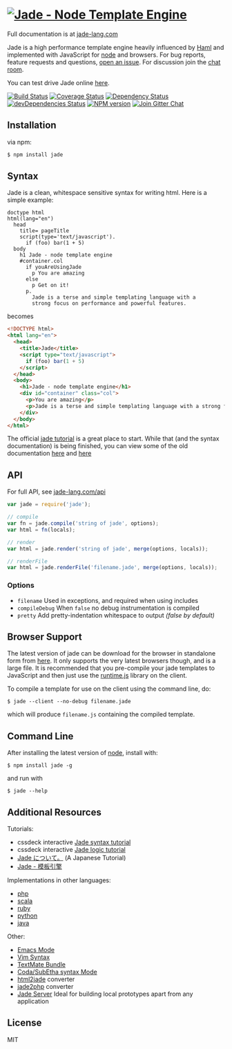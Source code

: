 # [![Jade - Node Template Engine](http://garthdb.com/img/jade_branding/jade-01.svg)](http://jade-lang.com/)

Full documentation is at [jade-lang.com](http://jade-lang.com/)

 Jade is a high performance template engine heavily influenced by [Haml](http://haml.info/)
 and implemented with JavaScript for [node](http://nodejs.org) and browsers. For bug reports,
 feature requests and questions, [open an issue](https://github.com/jadejs/jade/issues/new).
 For discussion join the [chat room](https://gitter.im/jadejs/jade).

 You can test drive Jade online [here](http://naltatis.github.com/jade-syntax-docs).

 [![Build Status](https://img.shields.io/travis/jadejs/jade/master.svg?style=flat)](https://travis-ci.org/jadejs/jade)
 [![Coverage Status](https://img.shields.io/coveralls/jadejs/jade/master.svg?style=flat)](https://coveralls.io/r/jadejs/jade?branch=master)
 [![Dependency Status](https://img.shields.io/david/jadejs/jade.svg?style=flat)](https://david-dm.org/jadejs/jade)
 [![devDependencies Status](https://img.shields.io/david/dev/jadejs/jade.svg?style=flat)](https://david-dm.org/jadejs/jade#info=devDependencies)
 [![NPM version](https://img.shields.io/npm/v/jade.svg?style=flat)](https://www.npmjs.com/package/jade)
 [![Join Gitter Chat](https://img.shields.io/badge/gitter-join%20chat%20%E2%86%92-brightgreen.svg?style=flat)](https://gitter.im/jadejs/jade?utm_source=badge&utm_medium=badge&utm_campaign=pr-badge&utm_content=badge)

## Installation

via npm:

```bash
$ npm install jade
```

## Syntax

Jade is a clean, whitespace sensitive syntax for writing html.  Here is a simple example:

```jade
doctype html
html(lang="en")
  head
    title= pageTitle
    script(type='text/javascript').
      if (foo) bar(1 + 5)
  body
    h1 Jade - node template engine
    #container.col
      if youAreUsingJade
        p You are amazing
      else
        p Get on it!
      p.
        Jade is a terse and simple templating language with a
        strong focus on performance and powerful features.
```

becomes


```html
<!DOCTYPE html>
<html lang="en">
  <head>
    <title>Jade</title>
    <script type="text/javascript">
      if (foo) bar(1 + 5)
    </script>
  </head>
  <body>
    <h1>Jade - node template engine</h1>
    <div id="container" class="col">
      <p>You are amazing</p>
      <p>Jade is a terse and simple templating language with a strong focus on performance and powerful features.</p>
    </div>
  </body>
</html>
```

The official [jade tutorial](http://jade-lang.com/tutorial/) is a great place to start.  While that (and the syntax documentation) is being finished, you can view some of the old documentation [here](https://github.com/jadejs/jade/blob/master/jade.md) and [here](https://github.com/jadejs/jade/blob/master/jade-language.md)

## API

For full API, see [jade-lang.com/api](http://jade-lang.com/api/)

```js
var jade = require('jade');

// compile
var fn = jade.compile('string of jade', options);
var html = fn(locals);

// render
var html = jade.render('string of jade', merge(options, locals));

// renderFile
var html = jade.renderFile('filename.jade', merge(options, locals));
```

### Options

 - `filename`  Used in exceptions, and required when using includes
 - `compileDebug`  When `false` no debug instrumentation is compiled
 - `pretty`    Add pretty-indentation whitespace to output _(false by default)_

## Browser Support

 The latest version of jade can be download for the browser in standalone form from [here](https://raw.githubusercontent.com/jadejs/jade/1.11.0/jade.js).  It only supports the very latest browsers though, and is a large file.  It is recommended that you pre-compile your jade templates to JavaScript and then just use the [runtime.js](https://raw.githubusercontent.com/jadejs/jade/1.11.0/runtime.js) library on the client.

 To compile a template for use on the client using the command line, do:

```console
$ jade --client --no-debug filename.jade
```

which will produce `filename.js` containing the compiled template.

## Command Line

After installing the latest version of [node](http://nodejs.org/), install with:

```console
$ npm install jade -g
```

and run with

```console
$ jade --help
```

## Additional Resources

Tutorials:

  - cssdeck interactive [Jade syntax tutorial](http://cssdeck.com/labs/learning-the-jade-templating-engine-syntax)
  - cssdeck interactive [Jade logic tutorial](http://cssdeck.com/labs/jade-templating-tutorial-codecast-part-2)
  - [Jade について。](https://gist.github.com/japboy/5402844) (A Japanese Tutorial)
  - [Jade - 模板引擎](https://github.com/jadejs/jade/blob/master/Readme_zh-cn.md)

Implementations in other languages:

  - [php](http://github.com/everzet/jade.php)
  - [scala](http://scalate.fusesource.org/versions/snapshot/documentation/scaml-reference.html)
  - [ruby](https://github.com/slim-template/slim)
  - [python](https://github.com/SyrusAkbary/pyjade)
  - [java](https://github.com/neuland/jade4j)

Other:

  - [Emacs Mode](https://github.com/brianc/jade-mode)
  - [Vim Syntax](https://github.com/digitaltoad/vim-jade)
  - [TextMate Bundle](http://github.com/miksago/jade-tmbundle)
  - [Coda/SubEtha syntax Mode](https://github.com/aaronmccall/jade.mode)
  - [html2jade](https://github.com/donpark/html2jade) converter
  - [jade2php](https://github.com/SE7ENSKY/jade2php) converter
  - [Jade Server](https://github.com/ded/jade-server)  Ideal for building local prototypes apart from any application

## License

MIT
